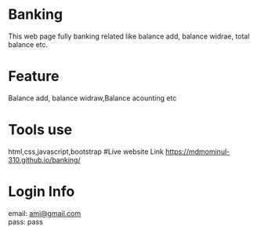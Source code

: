 # Banking
This web page fully banking related like balance add, balance widrae, total balance etc.
# Feature
Balance add, balance widraw,Balance acounting etc
# Tools use
html,css,javascript,bootstrap
#Live website Link
https://mdmominul-310.github.io/banking/
# Login Info
email: ami@gmail.com  
pass: pass
